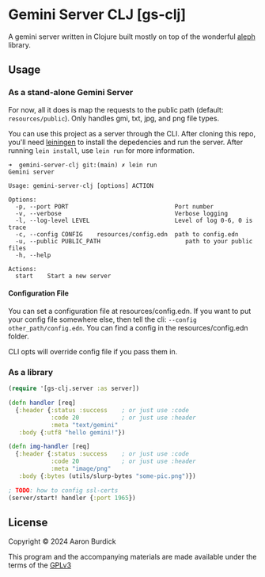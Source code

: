 # Gemini Server CLJ [gs-clj]

A gemini server written in Clojure built mostly on top of the wonderful [aleph](https://github.com/clj-commons/aleph) library.

## Usage

### As a stand-alone Gemini Server

For now, all it does is map the requests to the public path (default: `resources/public`). Only handles gmi, txt, jpg, and png file types.

You can use this project as a server through the CLI. 
After cloning this repo, you'll need [leiningen](https://leiningen.org) to install the depedencies and run the server. After running `lein install`, use `lein run` for more information.

```
➜  gemini-server-clj git:(main) ✗ lein run
Gemini server

Usage: gemini-server-clj [options] ACTION

Options:
  -p, --port PORT                              Port number
  -v, --verbose                                Verbose logging
  -l, --log-level LEVEL                        Level of log 0-6, 0 is trace
  -c, --config CONFIG    resources/config.edn  path to config.edn
  -u, --public PUBLIC_PATH                        path to your public files
  -h, --help

Actions:
  start    Start a new server
```

#### Configuration File

You can set a configuration file at resources/config.edn. If you want to put your config file somewhere else, then tell the cli: `--config other_path/config.edn`. You can find a config in the resources/config.edn folder.

CLI opts will override config file if you pass them in.

### As a library

```clojure
(require '[gs-clj.server :as server])

(defn handler [req]
  {:header {:status :success    ; or just use :code
            :code 20            ; or just use :header
            :meta "text/gemini"
   :body {:utf8 "hello gemini!"})

(defn img-handler [req]
  {:header {:status :success    ; or just use :code
            :code 20            ; or just use :header
            :meta "image/png"
   :body {:bytes (utils/slurp-bytes "some-pic.png")})

; TODO: how to config ssl-certs
(server/start! handler {:port 1965})
```

## License

Copyright © 2024 Aaron Burdick

This program and the accompanying materials are made available under the
terms of the [GPLv3](https://www.gnu.org/licenses/gpl-3.0.en.html)
